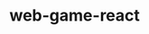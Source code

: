 # web-game-react

<!--
 ---React, babel, webpack, react-hot-loader, webpack-dev-server 설정---

    <script
      crossorigin
      src="https://unpkg.com/react@16/umd/react.development.js"
    ></script>
    <script
      crossorigin
      src="https://unpkg.com/react-dom@16/umd/react-dom.development.js"
    ></script>
    <script src="https://unpkg.com/babel-standalone@6/babel.min.js"></script>

리엑트, 바벨 설치 과정
리액트 개발에 필요한 패키지를 넣어줄 파일 생성
npm init

리액트, 리액트 돔
npm i react react-dom

웹팩 설치
-D : 개발용 웹팩
npm i -D webpack webpack-cli

바벨 설치
개발용
기본적인 바벨
npm i -D @babel/core
내 브라우저에 맞게 최신문법을 옛날문법으로
npm i @babel/preset-env
jsx 지원가능
npm i @babel/preset-react
바벨 웹펙 연결해줌
npm i babel-loader

webpack.config.js 파일 생성

웹팩 자동 빌드 (webpack.config.js파일은 변경시 서버 재실행 해야함)
npm i -D react-hot-loader 설치
프론트엔드 코드 변경점을 서버에서 관리해줌
npm i -D webpack-dev-server 설치
package.json => "dev" : "webpack-dev-server --hot" 으로 변경
client.jsx =>
const {hot} = require("react-hot-loader/root"); 추가
const Hot = hot(ComponentName); 추가
ReactDom.render(<Hot/>, document.querySelector(".root")); 변경
webpack.config.js =>
module\options\plugins:["react-hot-loader/babel"]; 추가
output\publicPath:'/dist/', 추가
-->
